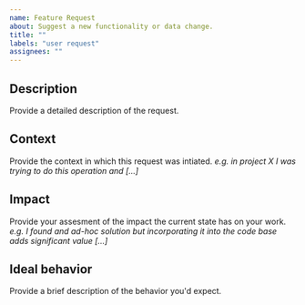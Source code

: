 ```yaml
---
name: Feature Request
about: Suggest a new functionality or data change.
title: ""
labels: "user request"
assignees: ""
---
```


## Description

Provide a detailed description of the request.

## Context

Provide the context in which this request was intiated.
_e.g. in project X I was trying to do this operation and [...]_

## Impact

Provide your assesment of the impact the current state has on your work.
_e.g. I found and ad-hoc solution but incorporating it into the code base adds significant value [...]_

## Ideal behavior 

Provide a brief description of the behavior you'd expect.
